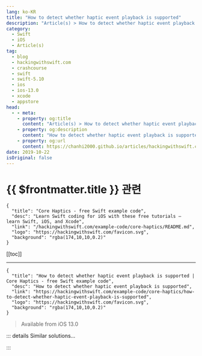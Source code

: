 ```yaml
---
lang: ko-KR
title: "How to detect whether haptic event playback is supported"
description: "Article(s) > How to detect whether haptic event playback is supported"
category:
  - Swift
  - iOS
  - Article(s)
tag: 
  - blog
  - hackingwithswift.com
  - crashcourse
  - swift
  - swift-5.10
  - ios
  - ios-13.0
  - xcode
  - appstore
head:
  - - meta:
    - property: og:title
      content: "Article(s) > How to detect whether haptic event playback is supported"
    - property: og:description
      content: "How to detect whether haptic event playback is supported"
    - property: og:url
      content: https://chanhi2000.github.io/articles/hackingwithswift.com/example-code/core-haptics/how-to-detect-whether-haptic-event-playback-is-supported.html
date: 2019-10-22
isOriginal: false
---
```


# {{ $frontmatter.title }} 관련

```component VPCard
{
  "title": "Core Haptics - free Swift example code",
  "desc": "Learn Swift coding for iOS with these free tutorials – learn Swift, iOS, and Xcode",
  "link": "/hackingwithswift.com/example-code/core-haptics/README.md",
  "logo": "https://hackingwithswift.com/favicon.svg",
  "background": "rgba(174,10,10,0.2)"
}
```

[[toc]]

---

```component VPCard
{
  "title": "How to detect whether haptic event playback is supported | Core Haptics - free Swift example code",
  "desc": "How to detect whether haptic event playback is supported",
  "link": "https://hackingwithswift.com/example-code/core-haptics/how-to-detect-whether-haptic-event-playback-is-supported",
  "logo": "https://hackingwithswift.com/favicon.svg",
  "background": "rgba(174,10,10,0.2)"
}
```

> Available from iOS 13.0

<!-- TODO: 작성 -->

<!-- 
Modern iPhones have extremely sensitive haptic engines inside, allowing us precise control over taps and vibrations, and even mixing effects – see “<a href="/example-code/core-haptics/how-to-play-custom-vibrations-using-core-haptics">How to play custom vibrations using Core Haptics</a>” and “<a href="/example-code/core-haptics/how-to-modify-haptic-events-over-time-using-chhapticparametercurve">How to modify haptic events over time using CHHapticParameterCurve</a>” for more information on that.

However, not all devices support Core Haptics, which is why you should always check for supported hardware before trying to spin up any haptic feedback. Once you added an import for `CoreHaptics`, you can detect haptic availability like this:

```swift
if CHHapticEngine.capabilitiesForHardware().supportsHaptics {
    // your haptics code here
}
```

For easier access you could also make the check a computed property, like this:

```swift
var hapticsAvailable: Bool {
    CHHapticEngine.capabilitiesForHardware().supportsHaptics
}
```

-->

::: details Similar solutions…

<!--
/example-code/core-haptics/how-to-modify-haptic-events-over-time-using-chhapticparametercurve">How to modify haptic events over time using CHHapticParameterCurve 
/example-code/uikit/how-to-generate-haptic-feedback-with-uifeedbackgenerator">How to generate haptic feedback with UIFeedbackGenerator 
/quick-start/swiftui/how-to-add-haptic-effects-using-sensory-feedback">How to add haptic effects using sensory feedback 
/quick-start/concurrency/where-is-swift-concurrency-supported">Where is Swift concurrency supported? 
/quick-start/swiftui/how-to-detect-whether-a-scrollview-is-currently-moving-or-is-idle">How to detect whether a scrollview is currently moving or is idle</a>
-->

:::

